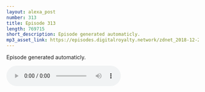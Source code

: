 ```yaml
---
layout: alexa_post
number: 313
title: Episode 313
length: 769715
short_description: Episode generated automaticly.
mp3_asset_link: https://episodes.digitalroyalty.network/zdnet_2018-12-24_01-00-06.mp3
---
```


Episode generated automaticly.

<audio controls>
    <source src="{{ page.mp3_asset_link }}" type="audio/mpeg">
</audio>